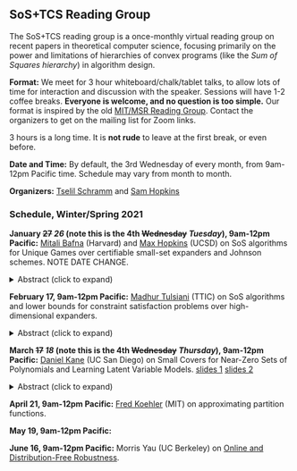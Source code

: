 <script type="text/javascript" charset="utf-8" 
src="https://cdn.mathjax.org/mathjax/latest/MathJax.js?config=TeX-AMS-MML_HTMLorMML,
https://vincenttam.github.io/javascripts/MathJaxLocal.js"></script>
## SoS+TCS Reading Group

The SoS+TCS reading group is a once-monthly virtual reading group on recent papers in theoretical computer science, focusing primarily on the power and limitations of hierarchies of convex programs (like the *Sum of Squares hierarchy*) in algorithm design.

**Format:** We meet for 3 hour whiteboard/chalk/tablet talks, to allow lots of time for interaction and discussion with the speaker. Sessions will have 1-2 coffee breaks. **Everyone is welcome, and no question is too simple.** Our format is inspired by the old [MIT/MSR Reading Group](http://people.csail.mit.edu/madry/reading-group/). Contact the organizers to get on the mailing list for Zoom links.

3 hours is a long time. It is **not rude** to leave at the first break, or even before.

**Date and Time:** By default, the 3rd Wednesday of every month, from 9am-12pm Pacific time. Schedule may vary from month to month.

**Organizers:** [Tselil Schramm](https://tselilschramm.org/) and [Sam Hopkins](http://www.samuelbhopkins.com/)

### Schedule, Winter/Spring 2021

**January ~~27~~ *26* (note this is the 4th ~~Wednesday~~ *Tuesday*), 9am-12pm Pacific:** [Mitali Bafna](https://mitalibafna.github.io/) (Harvard) and [Max Hopkins](http://cseweb.ucsd.edu/~nmhopkin/) (UCSD) on SoS algorithms for Unique Games over certifiable small-set expanders and Johnson schemes. NOTE DATE CHANGE.

<details>
  <summary>Abstract (click to expand)</summary>
  
    <p>The Unique Games Conjecture (UGC) is a central open question in hardness of approximation which posits that it is NP-hard to distinguish between nearly satisfiable and highly unsatisfiable instances of a certain 2-variable constraint satisfaction problem called Unique Games (UG). </p>

    <p>In the first half of this talk, we cover a new strategy for playing (affine) UG based on rounding "low-entropy" solutions --- measured via a novel global potential function --- to sum-of-squares (SoS) semidefinite programs. As a result, we obtain efficient algorithms for UG whenever low-degree sum-of-squares proofs certify good bounds on the small-set-expansion of the underlying constraint graph, notably including well-studied algebraic graphs such as the noisy hypercube and short code. The best-known algorithms for these important classes prior to this work took quasi-polynomial and nearly-exponential time respectively [ABS10]. </p>

    <p>In the second half of the talk, we cover a local-to-global extension of this strategy for constraint graphs whose small, non-expanding sets are SoS-certifiably explained by non-expanding local structure. We focus mainly on the case of the Johnson Scheme, and in particular on how viewing these graphs as random walks on an underlying high-dimensional expander facilitates the understanding of such local-to-global structure. Combined with the UG strategy for certifiable small-set expanders, we discuss how these structure theorems provide an efficient algorithm for UG over the Johnson Scheme whose soundness and runtime depend on the number of unique large eigenvalues, providing a substantial improvement over prior techniques reliant on the total number of large eigenvalues [ABS10].</p>

  <p>Time permitting, we end by discussing connections with the similar characterization of non-expansion for the Grassmann scheme (the q-analog of the Johnson scheme) used to resolve the 2-2 Games Conjecture [KMS18], raising a fascinating interplay between hardness of and algorithms for unique games.</p>

  <p>Based on joint works with Barak, Kaufman, Kothari, Lovett, Schramm, and Steurer: <a href="https://arxiv.org/abs/2006.09969">paper 1</a>, <a href="https://arxiv.org/abs/2011.04658">paper 2</a></p>
</details>

**February 17, 9am-12pm Pacific:** [Madhur Tulsiani](https://ttic.uchicago.edu/~madhurt/) (TTIC) on SoS algorithms and lower bounds for constraint satisfaction problems over high-dimensional expanders. 

<details>
  <summary>Abstract (click to expand)</summary>
  
    <p>This talk will discuss some ways in which notions of expansion in hypergraphs (high-dimensional expansion) can be used to prove algorithmic as well as hardness results for the Sum-of-Squares SDP hierarchy. We plan to discuss two recent results related to Constraint Satisfaction Problems (CSPs) and the SoS hierarchy:</p>
<ul>
        <li> CSP instances on high-dimensional expanders are easy to approximate using $O(1)$ levels of the SoS hierarchy</li>

        <li> Explicit CSP instances on high-dimensional expanders that are hard for $\Omega(\sqrt{\log n})$ levels of the SoS hierarchy. </li>
        </ul>

<p>We will discuss why both the above results are simultaneously true, using different notions of instances "on" high-dimensional expanders, and the expansion properties relevant for both results. Time permitting, we will also discuss some new structural results for expanding hypergraphs, which yield faster algorithms, bypassing the SoS hierarchy.</p>

<p>Based on joint works with Alev, Dinur, Filmus, Harsha, Jeronimo, Quintana, and Srivastava.
    
    </p>
</details>

**March ~~17~~ *18* (note this is the 4th ~~Wednesday~~ *Thursday*), 9am-12pm Pacific:** [Daniel Kane](https://cseweb.ucsd.edu/~dakane/) (UC San Diego) on Small Covers for Near-Zero Sets of Polynomials and Learning Latent Variable Models. [slides 1](slides/kane-1.pdf)  [slides 2](slides/kane-2.pdf) 

<details>
  <summary>Abstract (click to expand)</summary>
  
    <p>We present a new technique for learning latent variable models with many parameters. The basic idea is to use the method of moments to find a large vector space of polynomials which nearly vanish on all of the parameters of the problem and to use this along with a new structural result to find a small cover of the set of relevant parameters after which exhaustive algorithms can be applied. Using this technique we develop substantially improved algorithms for learning mixtures of spherical Gaussians, mixtures of linear regressions and non-negative linear combinations of ReLUs.</p>
</details>


**April 21, 9am-12pm Pacific:** [Fred Koehler](http://math.mit.edu/~fkoehler/) (MIT) on approximating partition functions.

**May 19, 9am-12pm Pacific:**

**June 16, 9am-12pm Pacific:** Morris Yau (UC Berkeley) on [Online and Distribution-Free Robustness](https://arxiv.org/abs/2010.04157).
